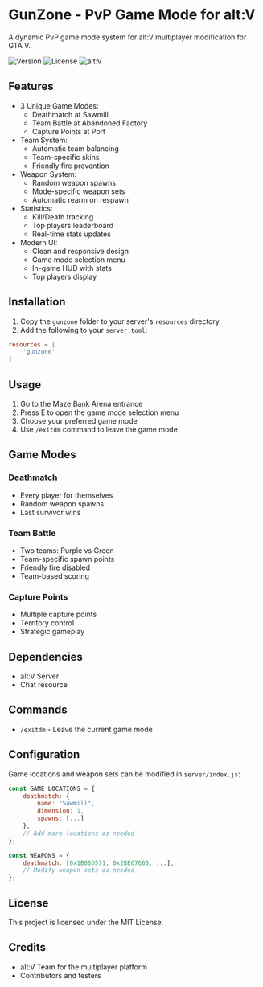# GunZone - PvP Game Mode for alt:V

A dynamic PvP game mode system for alt:V multiplayer modification for GTA V.

![Version](https://img.shields.io/badge/version-1.0.0-blue.svg)
![License](https://img.shields.io/badge/license-MIT-green.svg)
![alt:V](https://img.shields.io/badge/alt:V-compatible-brightgreen.svg)

## Features

- 3 Unique Game Modes:
  - Deathmatch at Sawmill
  - Team Battle at Abandoned Factory
  - Capture Points at Port
- Team System:
  - Automatic team balancing
  - Team-specific skins
  - Friendly fire prevention
- Weapon System:
  - Random weapon spawns
  - Mode-specific weapon sets
  - Automatic rearm on respawn
- Statistics:
  - Kill/Death tracking
  - Top players leaderboard
  - Real-time stats updates
- Modern UI:
  - Clean and responsive design
  - Game mode selection menu
  - In-game HUD with stats
  - Top players display

## Installation

1. Copy the `gunzone` folder to your server's `resources` directory
2. Add the following to your `server.toml`:
```toml
resources = [
    'gunzone'
]
```

## Usage

1. Go to the Maze Bank Arena entrance
2. Press E to open the game mode selection menu
3. Choose your preferred game mode
4. Use `/exitdm` command to leave the game mode

## Game Modes

### Deathmatch
- Every player for themselves
- Random weapon spawns
- Last survivor wins

### Team Battle
- Two teams: Purple vs Green
- Team-specific spawn points
- Friendly fire disabled
- Team-based scoring

### Capture Points
- Multiple capture points
- Territory control
- Strategic gameplay

## Dependencies

- alt:V Server
- Chat resource

## Commands

- `/exitdm` - Leave the current game mode

## Configuration

Game locations and weapon sets can be modified in `server/index.js`:

```javascript
const GAME_LOCATIONS = {
    deathmatch: {
        name: "Sawmill",
        dimension: 1,
        spawns: [...]
    },
    // Add more locations as needed
};

const WEAPONS = {
    deathmatch: [0x1B06D571, 0x2BE6766B, ...],
    // Modify weapon sets as needed
};
```

## License

This project is licensed under the MIT License.

## Credits

- alt:V Team for the multiplayer platform
- Contributors and testers 

